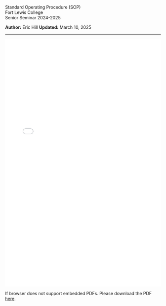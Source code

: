 Standard Operating Procedure (SOP)  
Fort Lewis College  
Senior Seminar 2024-2025

**Author:** Eric Hill
**Updated:** March 10, 2025

---

<embed src="sops/sputter_dep.pdf" width="100%" height="800px" type="application/pdf">
<p>If browser does not support embedded PDFs. Please download the PDF <a href="sops/sputter_dep.pdf">here</a>.</p>